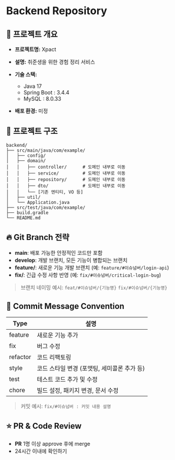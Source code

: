 # Backend Repository

## 📌 프로젝트 개요

- **프로젝트명:** Xpact
- **설명:** 취준생을 위한 경험 정리 서비스
- **기술 스택:** 
  - Java 17
  - Spring Boot : 3.4.4
  - MySQL : 8.0.33

- **배포 환경:** 미정


## 📂 프로젝트 구조

```
backend/
├── src/main/java/com/example/
│   ├── config/          
│   ├── domain/
│   │   ├── controller/      # 도메인 내부로 이동
│   │   ├── service/         # 도메인 내부로 이동
│   │   ├── repository/      # 도메인 내부로 이동
│   │   ├── dto/             # 도메인 내부로 이동
│   │   └── [기존 엔티티, VO 등]
│   ├── util/
│   └── Application.java
├── src/test/java/com/example/
├── build.gradle
└── README.md
```


## 🔥 Git Branch 전략

- **main**: 배포 가능한 안정적인 코드만 포함
- **develop**: 개발 브랜치, 모든 기능이 병합되는 브랜치
- **feature/**: 새로운 기능 개발 브랜치 (예: `feature/#이슈넘버/login-api`)
- **fix/**: 긴급 수정 사항 반영 (예: `fix/#이슈넘버/critical-login-bug`)

> 브랜치 네이밍 예시: `feat/#이슈넘버/{기능명}`  `fix/#이슈넘버/{기능명}`


## 📌 Commit Message Convention

| Type | 설명 |
| --- | --- |
| feature | 새로운 기능 추가 |
| fix | 버그 수정 |
| refactor | 코드 리팩토링 |
| style | 코드 스타일 변경 (포맷팅, 세미콜론 추가 등) |
| test | 테스트 코드 추가 및 수정 |
| chore | 빌드 설정, 패키지 변경, 문서 수정 |

> 커밋 예시: `fix/#이슈넘버 : 커밋 내용 설명`

## ⭐ PR & Code Review

- **PR** 1명 이상 approve 후에 merge
- 24시간 이내에 확인하기
  
